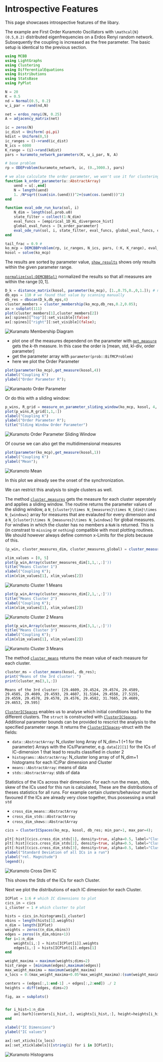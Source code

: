 
# Introspective Features

This page showcases introspective features of the libary.

The example are First Order Kuramoto Oscillators with ``\mathcal{N}(0.5,0.2)`` distributed eigenfrequencies on a Erdos Renyi random network. Subsequently the coupling is increased as the free parameter. The basic setup is identical to the previous section.

```julia
using MCBB
using LightGraphs
using Clustering
using DifferentialEquations
using Distributions
using StatsBase
using PyPlot
```

```julia
N = 20
K = 0.5
nd = Normal(0.5, 0.2)
w_i_par = rand(nd,N)

net = erdos_renyi(N, 0.25)
A = adjacency_matrix(net)

ic = zeros(N)
ic_dist = Uniform(-pi,pi)
kdist = Uniform(0,5)
ic_ranges = ()->rand(ic_dist)
N_ics = 6000
K_range = (i)->rand(kdist)
pars = kuramoto_network_parameters(K, w_i_par, N, A)

# base problem
rp = ODEProblem(kuramoto_network, ic, (0.,3000.), pars)

# we also calculate the order parameter, we won't use it for clustering, but we'll use it as a check
function k_order_parameter(u::AbstractArray)
    uend = u[:,end]
    N = length(uend)
    1. /N*sqrt((sum(sin.(uend)))^2+(sum(cos.(uend)))^2)
end

function eval_ode_run_kura(sol, i)
    N_dim = length(sol.prob.u0)
    state_filter = collect(1:N_dim)
    eval_funcs = [empirical_1D_KL_divergence_hist]
    global_eval_funcs = [k_order_parameter]
    eval_ode_run(sol, i, state_filter, eval_funcs, global_eval_funcs, cyclic_setback=true)
end

tail_frac = 0.9 #
ko_mcp = DEMCBBProblem(rp, ic_ranges, N_ics, pars, (:K, K_range), eval_ode_run_kura, tail_frac)
kosol = solve(ko_mcp)
```
The results are sorted by parameter value, [`show_results`](@ref) shows only results within the given parameter range.

[`normalize(sol:DEMCBBSol)`](@ref) normalized the results so that all measures are within the range $[0,1]$.

```julia
D_k = distance_matrix(kosol, parameter(ko_mcp), [1.,0.75,0.,0,1.]); # no weight on the order_parameter and kl div
db_eps = 110 # we found that value by scanning manually
db_res = dbscan(D_k,db_eps,4)
cluster_members = cluster_membership(ko_mcp,db_res,0.2,0.05);
ax = subplot(111)
plot(cluster_members[1],cluster_members[2])
ax[:spines]["top"][:set_visible](false)
ax[:spines]["right"][:set_visible](false);
```

![Kuramato Membership Diagram](img/output_4_0.png)

* plot one of the measures dependend on the parameter with [`get_measure`](@ref) gets the $k$-th measure. In this case the order is [mean, std, kl-div, order parameter]
* get the parameter array with `parameter(prob::BifMCProblem)`
* here we plot the Order Parameter

```julia
plot(parameter(ko_mcp),get_measure(kosol,4))
xlabel("Coupling K")
ylabel("Order Parameter R");
```
![Kuramaoto Order Parameter](img/output_6_0.png)

Or do this with a sliding window:
```julia
p_wins, R_grid = measure_on_parameter_sliding_window(ko_mcp, kosol, 4, 0.2, 0.05);
plot(p_wins,R_grid[1,1,:])
xlabel("Coupling K")
ylabel("Order Parameter R");
title("Slding Window Order Parameter")
```
![Kuramoto Order Parameter Sliding Window](img/output_7_0.png)

Of course we can also get the multidimensional measures

```julia
plot(parameter(ko_mcp),get_measure(kosol,1))
xlabel("Coupling K")
ylabel("Mean");
```
![Kuramoto Mean](img/output_8_0.png)

In this plot we already see the onset of the synchronization.

We can restrict this analysis to single clusters as well.

The method [`cluster_measures`](@ref) gets the measure for each cluster seperately and applies a sliding window. The routine returns the parameter values of the sliding window, a ``N_{cluster}\times N_{measures}\times N_{dim}\times N_{windows}`` array for measures that are evalauted for every dimension and a ``N_{cluster}\times N_{measures}\times N_{windows}`` for global measures. For windiws in which the cluster has no members a `NaN` is returned. This is (in constrast to `missing` or `nothing`) compatible with most plotting routines. We should however always define common x-Limits for the plots because of this.

```julia
(p_win, cluster_measures_dim, cluster_measures_global) = cluster_measures(ko_mcp, kosol, db_res, 0.1, 0.01);
```

```julia
xlim_values = [0, 5]
plot(p_win,Array(cluster_measures_dim[1,1,:,:]'))
title("Means Cluster 1")
xlabel("Coupling K");
xlim(xlim_values[1], xlim_values[2])
```

![Kuramoto Cluster 1 Means](img/output_12_0.png)


```julia
plot(p_win,Array(cluster_measures_dim[2,1,:,:]'))
title("Means Cluster 2")
xlabel("Coupling K");
xlim(xlim_values[1], xlim_values[2])
```

![Kuramoto Cluster 2 Means](img/output_13_0.png)

```julia
plot(p_win,Array(cluster_measures_dim[3,1,:,:]'))
title("Means Cluster 3")
xlabel("Coupling K");
xlim(xlim_values[1], xlim_values[2])
```
![Kuramoto Cluster 3 Means](img/output_14_0.png)

The method [`cluster_means`](@ref) returns the mean value of each measure for each cluster.

```julia
cluster_ms = cluster_means(kosol, db_res);
print("Means of the 3rd cluster: ")
print(cluster_ms[3,1,:])
```
    Means of the 3rd cluster: [29.4609, 29.4524, 29.4574, 29.4589, 29.4585, 29.4609, 29.4593, 29.4607, 31.5164, 29.4558, 27.5155, 29.4559, 29.4578, 29.4578, 29.4576, 29.4582, 31.7665, 29.4609, 29.4653, 29.595]


[`ClusterICSpaces`](@ref) enables us to analyse which initial conditions lead to the different clusters.
The ``struct`` is constructed with [`ClusterICSpaces`](@ref). Additional parameter bounds can be provided to rescrict the analysis to the specified parameter range. It returns the [`ClusterICSpaces`](@ref)-struct with the fields:
* `data::AbstractArray`: N_cluster long Array of N_dim+1 (+1 for the parameter) Arrays with the ICs/Parameter, e.g. `data[2][1]` for the ICs of IC-dimension 1 that lead to results classified in cluster 2
* `histograms::AbstractArray`: N_cluster long array of of N_dim+1 histograms for each IC/Par dimension and Cluster
* `means::AbstractArray`: means of data
* `stds::AbstractArray`: stds of data

Statistics of the ICs across their dimension. For each run the mean, stds, skew of the ICs used for this run is calculated, These are the distributions of theses statistics for all runs. For example certain clusters/behaviour must be favoured if the ICs are already very close together, thus possessing a small ``std``
* `cross_dim_means::AbstractArray`
* `cross_dim_stds::AbstractArray`
* `cross_dim_skews::AbstractArray`

```julia
cics = ClusterICSpaces(ko_mcp, kosol, db_res; min_par=1, max_par=4);
```

```julia
plt[:hist](cics.cross_dim_stds[1], density=true, alpha=0.5, label="Cluster1")
plt[:hist](cics.cross_dim_stds[2], density=true, alpha=0.5, label="Cluster2")
plt[:hist](cics.cross_dim_stds[3], density=true, alpha=0.5, label="Cluster3")
xlabel("Standard Deviation of all ICs in a run")
ylabel("rel. Magnitude")
legend();
```
![Kuramoto Cross Dim IC](img/output_19_0.png)

This shows the Stds of the ICs for each Cluster.

Next we plot the distributions of each IC dimension for each Cluster.

```julia
ICPlot = 1:6 # which IC dimensions to plot
cics_in = cics
i_cluster = 1 # which cluster to plot

hists = cics_in.histograms[i_cluster]
nbins = length(hists[1].weights)
n_dim = length(ICPlot)
weights = zeros((n_dim,nbins))
edges = zeros((n_dim,nbins+1))
for i=1:n_dim
    weights[i,:] = hists[ICPlot[i]].weights
    edges[i,:] = hists[ICPlot[i]].edges[1]
end

weight_maxima = maximum(weights;dims=2)
hist_range = [minimum(edges),maximum(edges)]
max_weight_maxima = maximum(weight_maxima)
x_locs = 0:(max_weight_maxima+0.05*max_weight_maxima):(sum(weight_maxima)+max_weight_maxima)

centers = (edges[:,1:end-1] .+ edges[:,2:end]) ./ 2
heights = diff(edges, dims=2)

fig, ax = subplots()


for i_hist=1:n_dim
    ax[:barh](centers[i_hist,:], weights[i_hist,:], height=heights[i_hist,:], left=x_locs[i_hist])
end

xlabel("IC Dimensions")
ylabel("IC values")

ax[:set_xticks](x_locs)
ax[:set_xticklabels]([string(i) for i in ICPlot]);
```
![Kuramoto Histograms](img/output_21_0.png)
